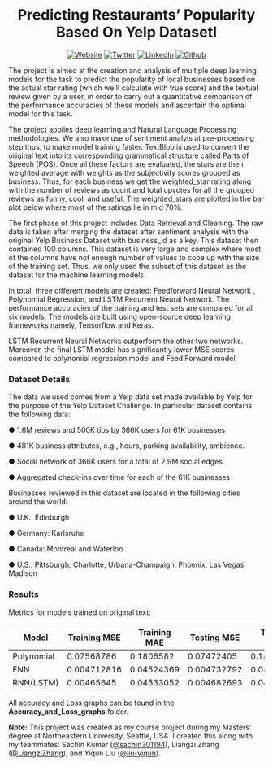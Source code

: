 <h1 align="center"> Predicting Restaurants’ Popularity Based On Yelp DatasetI </h1>

<p align="center">
<a href="https://tsmanral.github.io/" target="_blank"><img alt="Website" src="https://img.shields.io/badge/-Portfolio-informational"></a>
<a href="https://twitter.com/tribhuwan50" target="_blank"><img alt="Twitter" src="https://img.shields.io/twitter/follow/tribhuwan50.svg?style=social&label=Follow"></a>
<a href="https://www.linkedin.com/in/tribhuwan-singh-9411a175/" target="_blank"><img alt="LinkedIn" src="https://img.shields.io/badge/-Connect-blue?style=flat&logo=linkedin"></a>
<a href="https://github.com/tsmanral" target="_blank"><img alt="Github" src="https://img.shields.io/github/followers/tsmanral.svg?style=social"></a>
</p>



The project is aimed at the creation and analysis of multiple deep learning models for the task to predict the popularity of local businesses based on the actual star rating (which we'll calculate with true score) and the textual review given by a user, in order to carry out a quantitative comparison of the performance accuracies of these models and ascertain the optimal model for this task.

The project applies deep learning and Natural Language Processing methodologies. We also make use of sentiment analyis at pre-processing step thus, to make model training faster. TextBlob is used to convert the original text into its corresponding grammatical structure called Parts of Speech (POS). Once all these factors are evaluated, the stars are then weighted average with weights as the subjectivity scores grouped as business. Thus, for each business we get the weighted_star rating along with the number of reviews as count and total upvotes for all the grouped reviews as funny, cool, and useful. The weighted_stars are plotted in the bar plot below where most of
the ratings lie in mid 70%.

The first phase of this project includes Data Retrieval and Cleaning. The raw data is taken after merging the dataset after sentiment analysis with the original Yelp Business Dataset with business_id as a key. This dataset then contained 100 columns. This dataset is very large and complex where most of the columns have not enough number of values to cope up with the size of the training set. Thus, we only used the subset of this dataset as the dataset for the machine learning models.

In total, three different models are created: Feedforward Neural Network , Polynomial Regression, and LSTM Recurrent Neural Network. The performance accuracies of the training and test sets are compared for all six models. The models are built using open-source deep learning frameworks namely, Tensorflow and Keras.


LSTM Recurrent Neural Networks outperform the other two networks. Moreover, the final LSTM model has significantly lower MSE scores
compared to polynomial regression model and Feed Forward model.

### Dataset Details
The data we used comes from a Yelp data set made available by Yelp for the purpose of the Yelp Dataset Challenge. In particular dataset contains the following data:

● 1.6M reviews and 500K tips by 366K users for 61K businesses

● 481K business attributes, e.g., hours, parking availability, ambience.

● Social network of 366K users for a total of 2.9M social edges.

● Aggregated check-ins over time for each of the 61K businesses 

Businesses reviewed in this dataset are located in the following cities around the world:

● U.K.: Edinburgh

● Germany: Karlsruhe

● Canada: Montreal and Waterloo

● U.S.: Pittsburgh, Charlotte, Urbana-Champaign, Phoenix, Las Vegas, Madison

### Results

Metrics for models trained on original text:

| Model     | Training MSE      | Training MAE  | Testing MSE         | Testing MAE |
|-----------|-------------------|---------------|---------------------|-------------|
| Polynomial| 0.07568786        | 0.1806582     | 0.07472405          | 0.1803489   |
| FNN       | 0.004712816       | 0.04524369    | 0.004732792         | 0.04516283  |
| RNN(LSTM) | 0.00465645        | 0.04533052    | 0.004682693         | 0.0453195   |


All accuracy and Loss graphs can be found in the **Accuracy_and_Loss_graphs** folder.

**Note:** This project was created as my course project during my Masters' degree at Northeastern University, Seattle, USA. I created this along with my teammates: Sachin Kumar ([@sachin301194](https://github.com/sachin301194)), Liangzi Zhang ([@LiangziZhang](https://github.com/LiangziZhang?tab=repositories)), and Yiqun Liu ([@liu-yiqun](https://github.com/liu-yiqun)).

